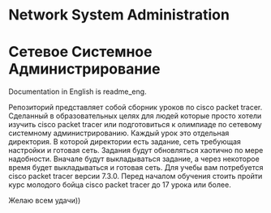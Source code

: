 # Network System Administration
# Сетевое Системное Администрирование
Documentation in English is readme_eng.

Репозиторий представляет собой сборник уроков по cisco packet tracer. 
Сделанный в образовательных целях для людей которые просто хотели изучить cisco packet tracer или подготовиться к олимпиаде по сетевому системному администрированию.
Каждый урок это отдельная директория. В которой директории есть задание, сеть требующая настройки и готовая сеть. 
Задания будут обновляться хаотично по мере надобности. Вначале будут выкладываться задание, а через некоторое время будет выкладываться и готовая сеть. 
Для учебы вам потребуется cisco packet tracer версии 7.3.0. 
Перед началом обучения стоить пройти курс молодого бойца cisco packet tracer до 17 урока или более.  

Желаю всем удачи))
